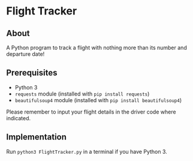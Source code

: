 # Flight Tracker

## About

A Python program to track a flight with nothing more than its number and departure date!

## Prerequisites

- Python 3
- `requests` module (installed with `pip install requests`)
- `beautifulsoup4` module (installed with `pip install beautifulsoup4`)

Please remember to input your flight details in the driver code where indicated.

## Implementation

Run `python3 FlightTracker.py` in a terminal if you have Python 3.
